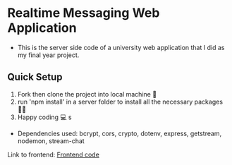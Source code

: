 # Realtime Messaging Web Application
- This is the server side code of a university web application that I did as my final year project.

## Quick Setup
1. Fork then clone the project into local machine 🍴
1. run 'npm install' in a server folder to install all the necessary packages 👩‍💻
1. Happy coding 💻
s
* Dependencies used: bcrypt, cors, crypto, dotenv, express, getstream, nodemon, stream-chat

Link to frontend: [Frontend code](https://github.com/iancenry/react-chat-app)  
